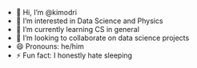- 👋 Hi, I’m @kimodri
- 👀 I’m interested in Data Science and Physics
- 🌱 I’m currently learning CS in general
- 💞️ I’m looking to collaborate on data science projects
- 😄 Pronouns: he/him
- ⚡ Fun fact: I honestly hate sleeping 

<!---
kimodri/kimodri is a ✨ special ✨ repository because its `README.md` (this file) appears on your GitHub profile.
You can click the Preview link to take a look at your changes.
--->
